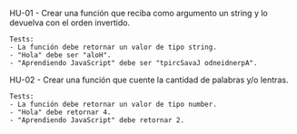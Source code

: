 HU-01
	- Crear una función que reciba como argumento un string y lo devuelva con el orden invertido.

	Tests:
	- La función debe retornar un valor de tipo string.
	- "Hola" debe ser "aloH".
	- "Aprendiendo JavaScript" debe ser "tpircSavaJ odneidnerpA".

HU-02
	- Crear una función que cuente la cantidad de palabras y/o lentras.

	Tests:
	- La función debe retornar un valor de tipo number.
	- "Hola" debe retornar 4.
	- "Aprendiendo JavaScript" debe retornar 2.
